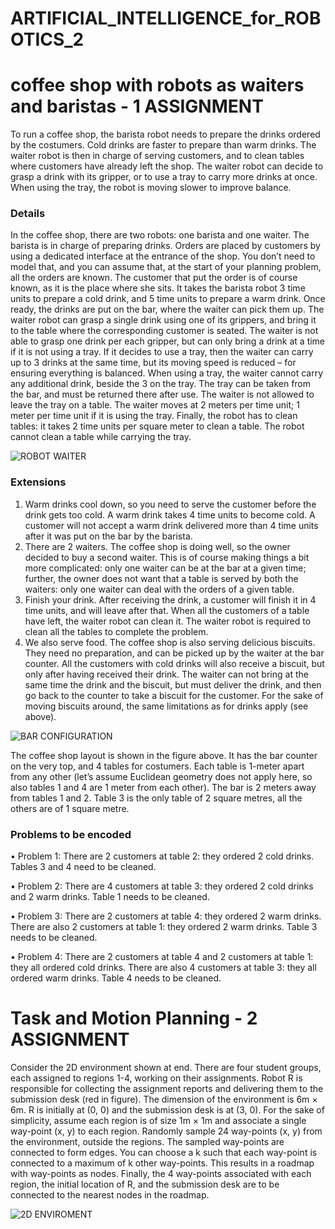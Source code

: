 # ARTIFICIAL_INTELLIGENCE_for_ROBOTICS_2 #

# coffee shop with robots as waiters and baristas - 1 ASSIGNMENT 
To run a coffee shop, the barista robot needs to prepare the drinks ordered by the costumers. Cold drinks are faster to prepare than warm drinks. The waiter robot is then in charge of serving customers, and to clean tables where customers have already left the shop. The waiter robot can decide to grasp a drink with its gripper, or to use a tray to carry more drinks at once. When using the tray, the robot is moving slower to improve balance.

### Details 
In the coffee shop, there are two robots: one barista and one waiter. The barista is in charge of preparing drinks. Orders are placed by customers by using a dedicated interface at the entrance of the shop. You don’t need to model that, and you can assume that, at the start of your planning problem, all the orders are known. The customer that put the order is of course known, as it is the place where she sits.  It takes the barista robot 3 time units to prepare a cold drink, and 5 time units to prepare a warm drink.   Once ready, the drinks are put on the bar, where the waiter can pick them up. The waiter robot can grasp a single drink using one of its grippers, and bring it to the table where the corresponding customer is seated. The waiter is not able to grasp one drink per each gripper, but can only bring a drink at a time if it is not using a tray. If it decides to use a tray, then the waiter can carry up to 3 drinks at the same time, but its moving speed is reduced – for ensuring everything is balanced. When using a tray, the waiter cannot carry any additional drink, beside the 3 on the tray. The tray can be taken from the bar, and must be returned there after use. The waiter is not allowed to leave the tray on a table. The waiter moves at 2 meters per time unit; 1 meter per time unit if it is using the tray.  Finally, the robot has to clean tables: it takes 2 time units per square meter to clean a table. The robot cannot clean a table while carrying the tray. 

![ROBOT WAITER](https://github.com/giangalv/ARTIFICIAL_INTELLIGENCE_for_ROBOTICS_2/tree/main/picture/robotDrink.jpg)

### Extensions 
  1. Warm drinks cool down, so you need to serve the customer before the drink gets too cold. A warm drink takes 4 time units to become cold. A customer will not accept a warm drink delivered more than 4 time units after it was put on the bar by the barista.
  2. There are 2 waiters. The coffee shop is doing well, so the owner decided to buy a second waiter. This is of course making things a bit more complicated: only one waiter can be at the bar at a given time; further, the owner does not want that a table is served by both the waiters: only one waiter can deal with the orders of a given table.
  3. Finish your drink. After receiving the drink, a customer will finish it in 4 time units, and will leave after that. When all the customers of a table have left, the waiter robot can clean it. The waiter robot is required to clean all the tables to complete the problem.
  4. We also serve food. The coffee shop is also serving delicious biscuits. They need no preparation, and can be picked up by the waiter at the bar counter. All the customers with cold drinks will also receive a biscuit, but only after having received their drink. The waiter can not bring at the same time the drink and the biscuit, but must deliver the drink, and then go back to the counter to take a biscuit for the customer.  For the sake of moving biscuits around, the same limitations as for drinks apply (see above).

![BAR CONFIGURATION](https://github.com/giangalv/ARTIFICIAL_INTELLIGENCE_for_ROBOTICS_2/tree/main/picture/barConfiguration.png)

The coffee shop layout is shown in the figure above. It has the bar counter on the very top, and 4 tables for costumers. Each table is 1-meter apart from any other (let’s assume Euclidean geometry does not apply here, so also tables 1 and 4 are 1 meter from each other). The bar is 2 meters away from tables 1 and 2. Table 3 is the only table of 2 square metres, all the others are of 1 square metre.  

### Problems to be encoded
• Problem 1: There are 2 customers at table 2: they ordered 2 cold drinks. Tables 3 and 4 need to be cleaned.  

• Problem 2: There are 4 customers at table 3: they ordered 2 cold drinks and 2 warm drinks. Table 1 needs to be cleaned.  

• Problem 3: There are 2 customers at table 4: they ordered 2 warm drinks. There are also 2 customers at table 1: they ordered 2 warm drinks. Table 3 needs to be cleaned.  

• Problem 4: There are 2 customers at table 4 and 2 customers at table 1: they all ordered cold drinks. There are also 4 customers at table 3: they all ordered warm drinks. Table 4 needs to be cleaned. 

# Task and Motion Planning - 2 ASSIGNMENT
Consider the 2D environment shown at end. There are four student groups, each assigned to regions 1-4, working on their assignments. Robot R is responsible for collecting the assignment reports and delivering them to the submission desk (red in figure). The dimension of the environment is 6m × 6m. R is initially at (0, 0) and the submission desk is at (3, 0). For the sake of simplicity, assume each region is of size 1m × 1m and associate a single way-point (x, y) to each region. Randomly sample 24 way-points (x, y) from the environment, outside the regions. The sampled way-points are connected to form edges. You can choose a k such that each way-point is connected to a maximum of k other way-points. This results in a roadmap with way-points as nodes. Finally, the 4 way-points associated with each region, the initial location of R, and the submission desk are to be connected to the nearest nodes in the roadmap.

![2D ENVIROMENT](https://github.com/giangalv/ARTIFICIAL_INTELLIGENCE_for_ROBOTICS_2/tree/main/picture/enviroment_2D.png)
